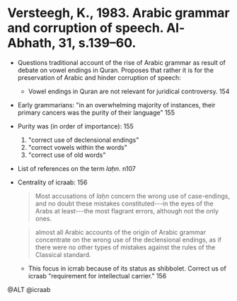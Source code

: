 # Versteegh, K., 1983. Arabic grammar and corruption of speech. Al-Abhath, 31, s.139–60.
 
- Questions traditional account of the rise of Arabic grammar as result of debate on vowel endings in Quran. Proposes that rather it is for the preservation of Arabic and hinder corruption of speech:
    - Vowel endings in Quran are not relevant for juridical controversy. 154

- Early grammarians: "in an overwhelming majority of instances, their primary cancers was the purity of their language" 155

- Purity was (in order of importance): 155
    1. "correct use of declensional endings"
    2. "correct vowels within the words"
    3. "correct use of old words"

- List of references on the term *laḥn*. n107

- Centrality of icraab: 156

    > Most accusations of *laḥn* concern the wrong use of case-endings, and no doubt these mistakes constituted---in the eyes of the Arabs at least---the most flagrant errors, although not the only ones.

    > almost all Arabic accounts of the origin of Arabic grammar concentrate on the wrong use of the declensional endings, as if there were no other types of mistakes against the rules of the Classical standard.

    - This focus in icrrab because of its status as shibbolet. Correct us of icraab "requirement for intellectual carrier." 156

@ALT
@icraab

